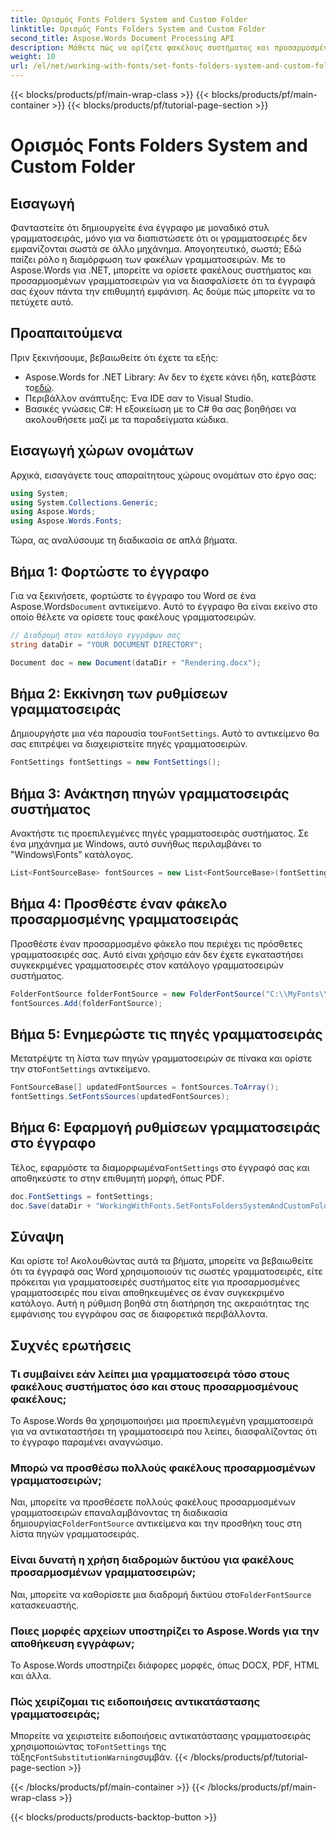 ```yaml
---
title: Ορισμός Fonts Folders System and Custom Folder
linktitle: Ορισμός Fonts Folders System and Custom Folder
second_title: Aspose.Words Document Processing API
description: Μάθετε πώς να ορίζετε φακέλους συστήματος και προσαρμοσμένων γραμματοσειρών σε έγγραφα του Word χρησιμοποιώντας το Aspose.Words για .NET, διασφαλίζοντας ότι τα έγγραφά σας εμφανίζονται σωστά σε διαφορετικά περιβάλλοντα.
weight: 10
url: /el/net/working-with-fonts/set-fonts-folders-system-and-custom-folder/
---
```


{{< blocks/products/pf/main-wrap-class >}}
{{< blocks/products/pf/main-container >}}
{{< blocks/products/pf/tutorial-page-section >}}

# Ορισμός Fonts Folders System and Custom Folder

## Εισαγωγή

Φανταστείτε ότι δημιουργείτε ένα έγγραφο με μοναδικό στυλ γραμματοσειράς, μόνο για να διαπιστώσετε ότι οι γραμματοσειρές δεν εμφανίζονται σωστά σε άλλο μηχάνημα. Απογοητευτικό, σωστά; Εδώ παίζει ρόλο η διαμόρφωση των φακέλων γραμματοσειρών. Με το Aspose.Words για .NET, μπορείτε να ορίσετε φακέλους συστήματος και προσαρμοσμένων γραμματοσειρών για να διασφαλίσετε ότι τα έγγραφά σας έχουν πάντα την επιθυμητή εμφάνιση. Ας δούμε πώς μπορείτε να το πετύχετε αυτό.

## Προαπαιτούμενα

Πριν ξεκινήσουμε, βεβαιωθείτε ότι έχετε τα εξής:

-  Aspose.Words for .NET Library: Αν δεν το έχετε κάνει ήδη, κατεβάστε το[εδώ](https://releases.aspose.com/words/net/).
- Περιβάλλον ανάπτυξης: Ένα IDE σαν το Visual Studio.
- Βασικές γνώσεις C#: Η εξοικείωση με το C# θα σας βοηθήσει να ακολουθήσετε μαζί με τα παραδείγματα κώδικα.

## Εισαγωγή χώρων ονομάτων

Αρχικά, εισαγάγετε τους απαραίτητους χώρους ονομάτων στο έργο σας:

```csharp
using System;
using System.Collections.Generic;
using Aspose.Words;
using Aspose.Words.Fonts;
```

Τώρα, ας αναλύσουμε τη διαδικασία σε απλά βήματα.

## Βήμα 1: Φορτώστε το έγγραφο

 Για να ξεκινήσετε, φορτώστε το έγγραφο του Word σε ένα Aspose.Words`Document` αντικείμενο. Αυτό το έγγραφο θα είναι εκείνο στο οποίο θέλετε να ορίσετε τους φακέλους γραμματοσειρών.

```csharp
// Διαδρομή στον κατάλογο εγγράφων σας
string dataDir = "YOUR DOCUMENT DIRECTORY";

Document doc = new Document(dataDir + "Rendering.docx");
```

## Βήμα 2: Εκκίνηση των ρυθμίσεων γραμματοσειράς

 Δημιουργήστε μια νέα παρουσία του`FontSettings`. Αυτό το αντικείμενο θα σας επιτρέψει να διαχειριστείτε πηγές γραμματοσειρών.

```csharp
FontSettings fontSettings = new FontSettings();
```

## Βήμα 3: Ανάκτηση πηγών γραμματοσειράς συστήματος

Ανακτήστε τις προεπιλεγμένες πηγές γραμματοσειράς συστήματος. Σε ένα μηχάνημα με Windows, αυτό συνήθως περιλαμβάνει το "Windows\Fonts\" κατάλογος.

```csharp
List<FontSourceBase> fontSources = new List<FontSourceBase>(fontSettings.GetFontsSources());
```

## Βήμα 4: Προσθέστε έναν φάκελο προσαρμοσμένης γραμματοσειράς

Προσθέστε έναν προσαρμοσμένο φάκελο που περιέχει τις πρόσθετες γραμματοσειρές σας. Αυτό είναι χρήσιμο εάν δεν έχετε εγκαταστήσει συγκεκριμένες γραμματοσειρές στον κατάλογο γραμματοσειρών συστήματος.

```csharp
FolderFontSource folderFontSource = new FolderFontSource("C:\\MyFonts\\", true);
fontSources.Add(folderFontSource);
```

## Βήμα 5: Ενημερώστε τις πηγές γραμματοσειράς

 Μετατρέψτε τη λίστα των πηγών γραμματοσειρών σε πίνακα και ορίστε την στο`FontSettings` αντικείμενο.

```csharp
FontSourceBase[] updatedFontSources = fontSources.ToArray();
fontSettings.SetFontsSources(updatedFontSources);
```

## Βήμα 6: Εφαρμογή ρυθμίσεων γραμματοσειράς στο έγγραφο

 Τέλος, εφαρμόστε τα διαμορφωμένα`FontSettings` στο έγγραφό σας και αποθηκεύστε το στην επιθυμητή μορφή, όπως PDF.

```csharp
doc.FontSettings = fontSettings;
doc.Save(dataDir + "WorkingWithFonts.SetFontsFoldersSystemAndCustomFolder.pdf");
```

## Σύναψη

Και ορίστε το! Ακολουθώντας αυτά τα βήματα, μπορείτε να βεβαιωθείτε ότι τα έγγραφά σας Word χρησιμοποιούν τις σωστές γραμματοσειρές, είτε πρόκειται για γραμματοσειρές συστήματος είτε για προσαρμοσμένες γραμματοσειρές που είναι αποθηκευμένες σε έναν συγκεκριμένο κατάλογο. Αυτή η ρύθμιση βοηθά στη διατήρηση της ακεραιότητας της εμφάνισης του εγγράφου σας σε διαφορετικά περιβάλλοντα.

## Συχνές ερωτήσεις

### Τι συμβαίνει εάν λείπει μια γραμματοσειρά τόσο στους φακέλους συστήματος όσο και στους προσαρμοσμένους φακέλους;

Το Aspose.Words θα χρησιμοποιήσει μια προεπιλεγμένη γραμματοσειρά για να αντικαταστήσει τη γραμματοσειρά που λείπει, διασφαλίζοντας ότι το έγγραφο παραμένει αναγνώσιμο.

### Μπορώ να προσθέσω πολλούς φακέλους προσαρμοσμένων γραμματοσειρών;

 Ναι, μπορείτε να προσθέσετε πολλούς φακέλους προσαρμοσμένων γραμματοσειρών επαναλαμβάνοντας τη διαδικασία δημιουργίας`FolderFontSource` αντικείμενα και την προσθήκη τους στη λίστα πηγών γραμματοσειράς.

### Είναι δυνατή η χρήση διαδρομών δικτύου για φακέλους προσαρμοσμένων γραμματοσειρών;

 Ναι, μπορείτε να καθορίσετε μια διαδρομή δικτύου στο`FolderFontSource` κατασκευαστής.

### Ποιες μορφές αρχείων υποστηρίζει το Aspose.Words για την αποθήκευση εγγράφων;

Το Aspose.Words υποστηρίζει διάφορες μορφές, όπως DOCX, PDF, HTML και άλλα.

### Πώς χειρίζομαι τις ειδοποιήσεις αντικατάστασης γραμματοσειράς;

 Μπορείτε να χειριστείτε ειδοποιήσεις αντικατάστασης γραμματοσειράς χρησιμοποιώντας το`FontSettings` της τάξης`FontSubstitutionWarning`συμβάν.
{{< /blocks/products/pf/tutorial-page-section >}}

{{< /blocks/products/pf/main-container >}}
{{< /blocks/products/pf/main-wrap-class >}}

{{< blocks/products/products-backtop-button >}}
